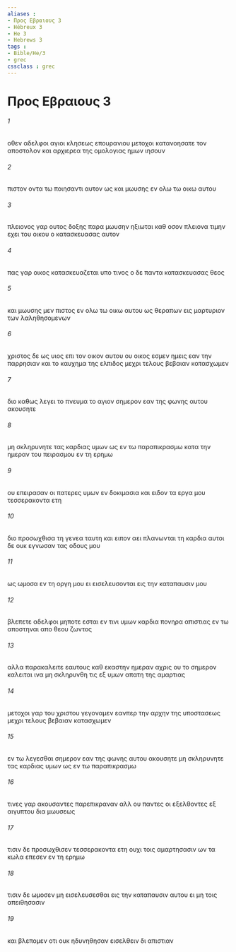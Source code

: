 ```yaml
---
aliases : 
- Προς Εβραιους 3
- Hébreux 3
- He 3
- Hebrews 3
tags : 
- Bible/He/3
- grec
cssclass : grec
---
```


# Προς Εβραιους 3

###### 1
οθεν αδελφοι αγιοι κλησεως επουρανιου μετοχοι κατανοησατε τον αποστολον και αρχιερεα της ομολογιας ημων ιησουν
###### 2
πιστον οντα τω ποιησαντι αυτον ως και μωυσης εν ολω τω οικω αυτου
###### 3
πλειονος γαρ ουτος δοξης παρα μωυσην ηξιωται καθ οσον πλειονα τιμην εχει του οικου ο κατασκευασας αυτον
###### 4
πας γαρ οικος κατασκευαζεται υπο τινος ο δε παντα κατασκευασας θεος
###### 5
και μωυσης μεν πιστος εν ολω τω οικω αυτου ως θεραπων εις μαρτυριον των λαληθησομενων
###### 6
χριστος δε ως υιος επι τον οικον αυτου ου οικος εσμεν ημεις εαν την παρρησιαν και το καυχημα της ελπιδος μεχρι τελους βεβαιαν κατασχωμεν
###### 7
διο καθως λεγει το πνευμα το αγιον σημερον εαν της φωνης αυτου ακουσητε
###### 8
μη σκληρυνητε τας καρδιας υμων ως εν τω παραπικρασμω κατα την ημεραν του πειρασμου εν τη ερημω
###### 9
ου επειρασαν οι πατερες υμων εν δοκιμασια και ειδον τα εργα μου τεσσερακοντα ετη
###### 10
διο προσωχθισα τη γενεα ταυτη και ειπον αει πλανωνται τη καρδια αυτοι δε ουκ εγνωσαν τας οδους μου
###### 11
ως ωμοσα εν τη οργη μου ει εισελευσονται εις την καταπαυσιν μου
###### 12
βλεπετε αδελφοι μηποτε εσται εν τινι υμων καρδια πονηρα απιστιας εν τω αποστηναι απο θεου ζωντος
###### 13
αλλα παρακαλειτε εαυτους καθ εκαστην ημεραν αχρις ου το σημερον καλειται ινα μη σκληρυνθη τις εξ υμων απατη της αμαρτιας
###### 14
μετοχοι γαρ του χριστου γεγοναμεν εανπερ την αρχην της υποστασεως μεχρι τελους βεβαιαν κατασχωμεν
###### 15
εν τω λεγεσθαι σημερον εαν της φωνης αυτου ακουσητε μη σκληρυνητε τας καρδιας υμων ως εν τω παραπικρασμω
###### 16
τινες γαρ ακουσαντες παρεπικραναν αλλ ου παντες οι εξελθοντες εξ αιγυπτου δια μωυσεως
###### 17
τισιν δε προσωχθισεν τεσσερακοντα ετη ουχι τοις αμαρτησασιν ων τα κωλα επεσεν εν τη ερημω
###### 18
τισιν δε ωμοσεν μη εισελευσεσθαι εις την καταπαυσιν αυτου ει μη τοις απειθησασιν
###### 19
και βλεπομεν οτι ουκ ηδυνηθησαν εισελθειν δι απιστιαν
